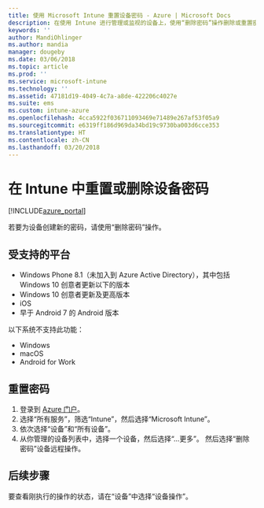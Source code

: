 ```yaml
---
title: 使用 Microsoft Intune 重置设备密码 - Azure | Microsoft Docs
description: 在使用 Intune 进行管理或监视的设备上，使用“删除密码”操作删除或重置密码。
keywords: ''
author: MandiOhlinger
ms.author: mandia
manager: dougeby
ms.date: 03/06/2018
ms.topic: article
ms.prod: ''
ms.service: microsoft-intune
ms.technology: ''
ms.assetid: 47181d19-4049-4c7a-a8de-422206c4027e
ms.suite: ems
ms.custom: intune-azure
ms.openlocfilehash: 4cca5922f036711093469e71489e267af53f05a9
ms.sourcegitcommit: e6319ff186d969da34bd19c9730ba003d6cce353
ms.translationtype: HT
ms.contentlocale: zh-CN
ms.lasthandoff: 03/20/2018
---
```

# <a name="reset-or-remove-a-device-passcode-in-intune"></a>在 Intune 中重置或删除设备密码

[!INCLUDE[azure_portal](./includes/azure_portal.md)]

若要为设备创建新的密码，请使用“删除密码”操作。

## <a name="supported-platforms"></a>受支持的平台

- Windows Phone 8.1（未加入到 Azure Active Directory），其中包括 Windows 10 创意者更新以下的版本
- Windows 10 创意者更新及更高版本
- iOS
- 早于 Android 7 的 Android 版本

以下系统不支持此功能：

- Windows
- macOS
- Android for Work

## <a name="reset-a-passcode"></a>重置密码

1. 登录到 [Azure 门户](https://portal.azure.com)。
2. 选择“所有服务”，筛选“Intune”，然后选择“Microsoft Intune”。
3. 依次选择“设备”和“所有设备”。
4. 从你管理的设备列表中，选择一个设备，然后选择“...更多”。 然后选择“删除密码”设备远程操作。

## <a name="next-steps"></a>后续步骤

要查看刚执行的操作的状态，请在“设备”中选择“设备操作”。
